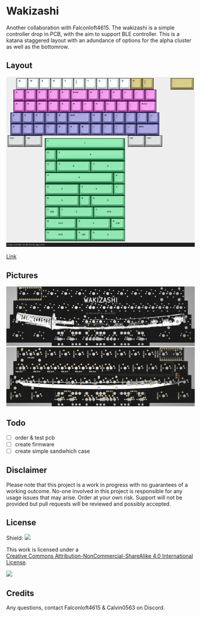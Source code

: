 # Wakizashi
 
Another collaboration with Falconloft4615. The wakizashi is a simple controller drop in PCB, with the aim to support BLE controller. This is a katana staggered layout with an adundance of options for the alpha cluster as well as the bottomrow.

## Layout

![](https://github.com/calvin-mcd/Wakizashi/blob/main/Images/KLE.png)

[Link](http://www.keyboard-layout-editor.com/#/gists/63cf34c3830b2de49229a321a906cf57)

## Pictures

![](https://github.com/calvin-mcd/Wakizashi/blob/main/Images/top.png)
![](https://github.com/calvin-mcd/Wakizashi/blob/main/Images/bottom.png)

## Todo

- [ ] order & test pcb
- [ ] create firmware
- [ ] create simple sandwhich case 

## Disclaimer

Please note that this project is a work in progress with no guarantees of a working outcome. No-one involved in this project is responsible for any usage issues that may arise. Order at your own risk. Support will not be provided but pull requests will be reviewed and possibly accepted.

## License

Shield: [![](https://img.shields.io/badge/License-CC%20BY--NC--SA%204.0-lightgrey.svg)](http://creativecommons.org/licenses/by-nc-sa/4.0/)

This work is licensed under a  
[Creative Commons Attribution-NonCommercial-ShareAlike 4.0 International License](http://creativecommons.org/licenses/by-nc-sa/4.0/).

[![](https://licensebuttons.net/l/by-nc-sa/4.0/88x31.png)](http://creativecommons.org/licenses/by-nc-sa/4.0/)

## Credits

Any questions, contact Falconloft4615 & Calvin0563 on Discord. 